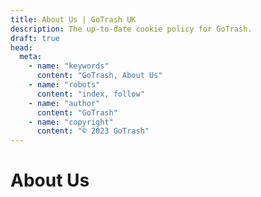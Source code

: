 ```yaml
---
title: About Us | GoTrash UK
description: The up-to-date cookie policy for GoTrash.
draft: true
head:
  meta:
    - name: "keywords"
      content: "GoTrash, About Us"
    - name: "robots"
      content: "index, follow"
    - name: "author"
      content: "GoTrash"
    - name: "copyright"
      content: "© 2023 GoTrash"
---
```


# About Us
